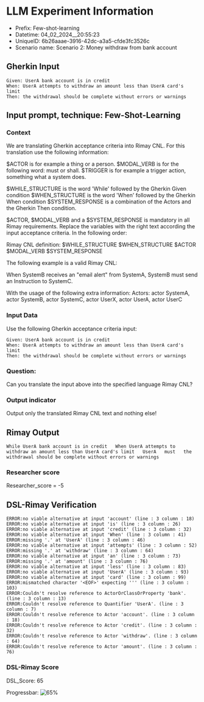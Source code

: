 

# LLM Experiment Information
* Prefix:   Few-shot-learning
* Datetime: 04_02_2024__20:55:23
* UniqueID: 6b26aaae-3916-42dc-a3a5-cfde3fc3526c
* Scenario name: Scenario 2: Money withdraw from bank account

        

## Gherkin Input
```
Given: UserA bank account is in credit
When: UserA attempts to withdraw an amount less than UserA card's limit
Then: the withdrawal should be complete without errors or warnings
```
    



## Input prompt, technique: Few-Shot-Learning


### Context
We are translating Gherkin acceptance criteria into Rimay CNL.
For this translation use the following information:

$ACTOR is for example a thing or a person.
$MODAL_VERB is for  the following word: must or shall.
$TRIGGER is for example a trigger action, something what a system does.

$WHILE_STRUCTURE is the word 'While' followed by the Gherkin Given condition
$WHEN_STRUCTURE is the word  'When' followed by the Gherkin When condition
$SYSTEM_RESPONSE is a combination of the Actors and the Gherkin Then condition.

$ACTOR, $MODAL_VERB and a $SYSTEM_RESPONSE is mandatory in all Rimay requirements.
Replace the variables with the right text according the input acceptance criteria.
In the following order: 

Rimay CNL definition: $WHILE_STRUCTURE      $WHEN_STRUCTURE   $ACTOR   $MODAL_VERB    $SYSTEM_RESPONSE

The following example is a valid Rimay CNL:

When SystemB receives an "email alert" from SystemA, SystemB must send an Instruction to SystemC.

With the usage of the following extra information:
Actors: actor SystemA, actor SystemB, actor SystemC, actor UserX, actor UserA, actor UserC


        

### Input Data
Use the following Gherkin acceptance criteria input: 
```
Given: UserA bank account is in credit
When: UserA attempts to withdraw an amount less than UserA card's limit
Then: the withdrawal should be complete without errors or warnings
```

### Question:
Can you translate the input above into the specified language Rimay CNL?

### Output indicator
Output only the translated Rimay CNL text and nothing else!


## Rimay Output
```
While UserA bank account is in credit   When UserA attempts to withdraw an amount less than UserA card's limit   UserA   must   the withdrawal should be complete without errors or warnings
``` 
            

### Researcher score
Researcher_score = -5




## DSL-Rimay Verification
```
ERROR:no viable alternative at input 'account' (line : 3 column : 18)
ERROR:no viable alternative at input 'is' (line : 3 column : 26)
ERROR:no viable alternative at input 'credit' (line : 3 column : 32)
ERROR:no viable alternative at input 'When' (line : 3 column : 41)
ERROR:missing '.' at 'UserA' (line : 3 column : 46)
ERROR:no viable alternative at input 'attempts' (line : 3 column : 52)
ERROR:missing '.' at 'withdraw' (line : 3 column : 64)
ERROR:no viable alternative at input 'an' (line : 3 column : 73)
ERROR:missing '.' at 'amount' (line : 3 column : 76)
ERROR:no viable alternative at input 'less' (line : 3 column : 83)
ERROR:no viable alternative at input 'UserA' (line : 3 column : 93)
ERROR:no viable alternative at input 'card' (line : 3 column : 99)
ERROR:mismatched character '<EOF>' expecting ''' (line : 3 column : 103)
ERROR:Couldn't resolve reference to ActorOrClassOrProperty 'bank'. (line : 3 column : 13)
ERROR:Couldn't resolve reference to Quantifier 'UserA'. (line : 3 column : 7)
ERROR:Couldn't resolve reference to Actor 'account'. (line : 3 column : 18)
ERROR:Couldn't resolve reference to Actor 'credit'. (line : 3 column : 32)
ERROR:Couldn't resolve reference to Actor 'withdraw'. (line : 3 column : 64)
ERROR:Couldn't resolve reference to Actor 'amount'. (line : 3 column : 76)

```
### DSL-Rimay Score
DSL_Score: 65

Progressbar: ![65%](https://progress-bar.dev/65)

            
